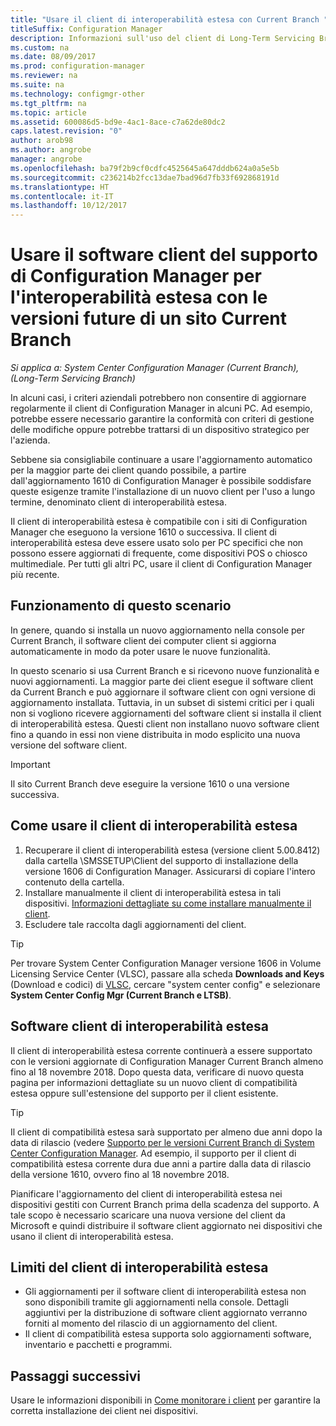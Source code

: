 ```yaml
---
title: "Usare il client di interoperabilità estesa con Current Branch "
titleSuffix: Configuration Manager
description: Informazioni sull'uso del client di Long-Term Servicing Branch di Configuration Manager con un sito di Current Branch.
ms.custom: na
ms.date: 08/09/2017
ms.prod: configuration-manager
ms.reviewer: na
ms.suite: na
ms.technology: configmgr-other
ms.tgt_pltfrm: na
ms.topic: article
ms.assetid: 600086d5-bd9e-4ac1-8ace-c7a62de80dc2
caps.latest.revision: "0"
author: arob98
ms.author: angrobe
manager: angrobe
ms.openlocfilehash: ba79f2b9cf0cdfc4525645a647dddb624a0a5e5b
ms.sourcegitcommit: c236214b2fcc13dae7bad96d7fb33f692868191d
ms.translationtype: HT
ms.contentlocale: it-IT
ms.lasthandoff: 10/12/2017
---
```

# <a name="use-the-configuration-manager-client-software-for-extended-interoperability-with-future-versions-of-a-current-branch-site"></a>Usare il software client del supporto di Configuration Manager per l'interoperabilità estesa con le versioni future di un sito Current Branch

*Si applica a: System Center Configuration Manager (Current Branch), (Long-Term Servicing Branch)*  

In alcuni casi, i criteri aziendali potrebbero non consentire di aggiornare regolarmente il client di Configuration Manager in alcuni PC. Ad esempio, potrebbe essere necessario garantire la conformità con criteri di gestione delle modifiche oppure potrebbe trattarsi di un dispositivo strategico per l'azienda.

Sebbene sia consigliabile continuare a usare l'aggiornamento automatico per la maggior parte dei client quando possibile, a partire dall'aggiornamento 1610 di Configuration Manager è possibile soddisfare queste esigenze tramite l'installazione di un nuovo client per l'uso a lungo termine, denominato client di interoperabilità estesa.

Il client di interoperabilità estesa è compatibile con i siti di Configuration Manager che eseguono la versione 1610 o successiva. Il client di interoperabilità estesa deve essere usato solo per PC specifici che non possono essere aggiornati di frequente, come dispositivi POS o chiosco multimediale. Per tutti gli altri PC, usare il client di Configuration Manager più recente.

## <a name="how-this-scenario-works"></a>Funzionamento di questo scenario

In genere, quando si installa un nuovo aggiornamento nella console per Current Branch, il software client dei computer client si aggiorna automaticamente in modo da poter usare le nuove funzionalità.

In questo scenario si usa Current Branch e si ricevono nuove funzionalità e nuovi aggiornamenti. La maggior parte dei client esegue il software client da Current Branch e può aggiornare il software client con ogni versione di aggiornamento installata. Tuttavia, in un subset di sistemi critici per i quali non si vogliono ricevere aggiornamenti del software client si installa il client di interoperabilità estesa. Questi client non installano nuovo software client fino a quando in essi non viene distribuita in modo esplicito una nuova versione del software client.

>[!IMPORTANT]
>Il sito Current Branch deve eseguire la versione 1610 o una versione successiva.

## <a name="how-to-use-the-eic"></a>Come usare il client di interoperabilità estesa

1. Recuperare il client di interoperabilità estesa (versione client 5.00.8412) dalla cartella \SMSSETUP\Client del supporto di installazione della versione 1606 di Configuration Manager. Assicurarsi di copiare l'intero contenuto della cartella.
2. Installare manualmente il client di interoperabilità estesa in tali dispositivi. [Informazioni dettagliate su come installare manualmente il client](/sccm/core/clients/deploy/deploy-clients-to-windows-computers#BKMK_Manual).
3. Escludere tale raccolta dagli aggiornamenti del client.

>[!TIP]
>Per trovare System Center Configuration Manager versione 1606 in Volume Licensing Service Center (VLSC), passare alla scheda **Downloads and Keys** (Download e codici) di [VLSC](https://www.microsoft.com/Licensing/servicecenter/Downloads/DownloadsAndKeys.aspx), cercare "system center config" e selezionare **System Center Config Mgr (Current Branch e LTSB)**.

## <a name="the-extended-interoperability-client-software"></a>Software client di interoperabilità estesa

Il client di interoperabilità estesa corrente continuerà a essere supportato con le versioni aggiornate di Configuration Manager Current Branch almeno fino al 18 novembre 2018. Dopo questa data, verificare di nuovo questa pagina per informazioni dettagliate su un nuovo client di compatibilità estesa oppure sull'estensione del supporto per il client esistente.

>[!TIP]
>Il client di compatibilità estesa sarà supportato per almeno due anni dopo la data di rilascio (vedere [Supporto per le versioni Current Branch di System Center Configuration Manager](/sccm/core/servers/manage/current-branch-versions-supported). Ad esempio, il supporto per il client di compatibilità estesa corrente dura due anni a partire dalla data di rilascio della versione 1610, ovvero fino al 18 novembre 2018.

Pianificare l'aggiornamento del client di interoperabilità estesa nei dispositivi gestiti con Current Branch prima della scadenza del supporto. A tale scopo è necessario scaricare una nuova versione del client da Microsoft e quindi distribuire il software client aggiornato nei dispositivi che usano il client di interoperabilità estesa.

## <a name="limitations-of-the-extended-interoperability-client"></a>Limiti del client di interoperabilità estesa

- Gli aggiornamenti per il software client di interoperabilità estesa non sono disponibili tramite gli aggiornamenti nella console. Dettagli aggiuntivi per la distribuzione di software client aggiornato verranno forniti al momento del rilascio di un aggiornamento del client.
- Il client di compatibilità estesa supporta solo aggiornamenti software, inventario e pacchetti e programmi.

## <a name="next-steps"></a>Passaggi successivi

Usare le informazioni disponibili in [Come monitorare i client](/sccm/core/clients/manage/monitor-clients) per garantire la corretta installazione dei client nei dispositivi.
